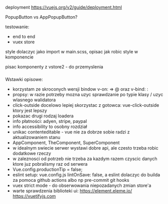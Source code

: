 deployment https://vuejs.org/v2/guide/deployment.html

PopupButton vs AppPopupButton?

testowanie:
- end to end
- vuex store

style dolaczyc jako import w main.scss, opisac jak robic style w komponencie

pisac komponenty z vstore2 - do przemyslenia

###

Wstawki opisowe:
- korzystam ze skroconych wersji bindow v-on: => @ oraz v-bind: :
- propsy: w razie potrzeby mozna uzyc sprawdzanie po typie klasy / uzyc wlasnego walidatora
- click-outside docelowo lepiej skorzystac z gotowca: vue-click-outside ktory jest lepszy
- pokazac drugi rodzaj loadera
- info płatności: adyen, stripe, paypal
- info accessibility to osobny rozdział
- unikac contenteditable - vue nie za dobrze sobie radzi z aktualizowaniem stanu
- AppComponent, TheComponent, SuperComponent
- w idealnym swiecie serwer wystawi dobre api, ale czesto trzeba robic dodatkowe rzeczy
- w zaleznosci od potrzeb nie trzeba za kazdym razem czyscic danych ktore juz pobralismy raz od serwera
- Vue.config.productionTip = false;
- eslint setup: vue.config.js  lintOnSave: false, a eslint dolaczyc do builda za pomoca github actions albo np pre-commit git hooks
- vuex strict mode - do obserwowania niepozadanych zmian store'a
- warte sprawdzenia biblioteki ui: 
https://element.eleme.io/
https://vuetifyjs.com
